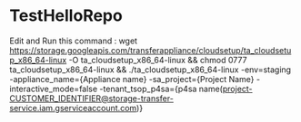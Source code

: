 # TestHelloRepo

Edit and Run this command : wget https://storage.googleapis.com/transferappliance/cloudsetup/ta_cloudsetup_x86_64-linux -O ta_cloudsetup_x86_64-linux && chmod 0777 ta_cloudsetup_x86_64-linux && ./ta_cloudsetup_x86_64-linux -env=staging -appliance_name={Appliance name} -sa_project={Project Name} -interactive_mode=false -tenant_tsop_p4sa={p4sa name(project-CUSTOMER_IDENTIFIER@storage-transfer-service.iam.gserviceaccount.com)}
